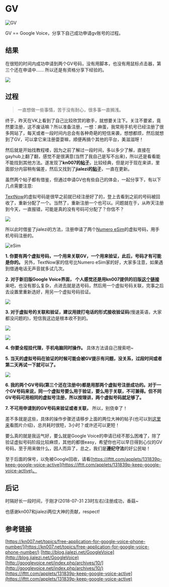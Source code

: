 # GV

![GV](https://github.com/i0Ek3/GV/blob/master/image/google-voice.png?1533095093384)

GV == Google Voice，分享下自己成功申请gv账号的过程。


## 结果

在很短的时间内成功申请到两个GV号码，没有用脚本，也没有用鼠标点击器，第三个还在申请中...... 所以还是有资格分享下经验的。

![](https://github.com/i0Ek3/GV/blob/master/image/%E6%88%90%E5%8A%9F.png?1533095150323)


## 过程

> 一直想做一些事情，苦于没有耐心，很多事一直搁浅。

终于，昨天在VK上看到了自己比较欣赏的歌手，就想要关注下。关注不要紧，竟然要注册，这不废话嘛？所以准备注册，一想：麻蛋，我常用手机号已经注册了很多网站了，每天或者一段时间内总会有各种奇葩的短信来袭，想想都烦，然后就想到了GV，可以拿它来注册耍耍嘛，顺便再搞个其他的平台，美滋滋呀！

然后就是开始找教程喽，因为之前了解过一段时间，多以多少了解，直接在gayhub上翻了翻，感觉不是很满意(当然了我自己是写不出来)，所以还是看看能不能找到其他方法。遂发现了**kn007的[帖子](https://kn007.net/topics/free-application-for-google-voice-phone-number/)**，比较经典，但是对于现在来讲，里面部分内容稍有偏差，然后又找到了**jialezi的[贴子](http://blog.jialezi.net/Google)**，一直在更新。

虽然两个帖子都有借鉴，但通过申请GV也有些自己的体会，一起分享下，有以下几点需要注意:

[TextNow](https://www.textnow.com/)的虚拟号码是很早之前就已经注册好了的，登上去看到之前的号码被回收了，重新分配了一个。当然了，重新注册一个也可以。问题就在于，从昨天注册到今天，一直报错，可能是真的没有号码可分配了？你信不？

![](https://github.com/i0Ek3/GV/blob/master/image/error.png?1533095197817)

所以此时借鉴了jialezi的方法，注册申请了两个[Numero eSim](https://www.numero.global/)的虚拟号码，用手机号码注册的。

![eSim](https://github.com/i0Ek3/GV/blob/master/image/esim.png?1533095227879)

**1. 你要有两个虚拟号码，一个用来关联GV，一个用来验证，此后，号码才有可能是你的。** 另外，TextNow家的信号比Numero eSim家的好，大家多注意，如果遇到借通电话无声音就多试几次。

**2. 对于新旧版Google Voice界面， 个人感觉还是用kn007提供的旧版[这个链接](https://www.google.com/voice/b/0#history)** 来吧，也没有那么复杂，点进去就是选号码，然后用一个虚拟号码关联，完事之后去设置里重新选好，用另一个虚拟号码验证。

![](https://github.com/i0Ek3/GV/blob/master/image/oldGV.png?1533095304338)

**3. 对于虚拟号的关联和验证，建议用拨打电话的形式接收验证码**(慢速英语，大家都没问题的)，短信我这边是根本收不到的。

![](https://github.com/i0Ek3/GV/blob/master/image/%E5%85%B3%E8%81%94.png?1533095425321)

![](https://github.com/i0Ek3/GV/blob/master/image/verify.png?1533095452874)

**4. 你要全程挂代理，手机电脑同时操作。** 具体方法请自己搜索吧~

**5. 当天的虚拟号码在验证的时候可能会被GV提示有问题，没关系，过段时间或者第二天再试一下就可以了。**

![](https://github.com/i0Ek3/GV/blob/master/image/%E9%AA%8C%E8%AF%81error.png?1533095352131)

**6. 我的两个GV号码(第三个还在注册中)都是用那两个虚拟号注册成功的。对于一个GV号码来说，同一个虚拟号要么用于验证，要么用于关联，不可兼得。但不同GV号码可用相同的虚拟号注册，所以按理讲，两个虚拟号码就足够了。**

**7. 不可用申请到的GV号码来验证或者关联，** 所以，别侥幸了！

差不多就是这些，具体的操作步骤还请移步上面的两位大神的帖子(也可以到[这里来](https://github.com/i0Ek3/GV/tree/master/image?1533095469037)看图片介绍)，总共耗时很短，3小时？或许还可以更短！

要么真的就是我运气好，要么就是Google Voice的申请已经不那么困难了，除了验证虚拟号码阶段比较麻烦，其他的都很easy，希望你也可以早日得到心仪的GV号码，至于用来做什么，因人而异了，总之，我们是**遵纪守法**的好公民呦！

至于后面的保号，以免被Google回收，请看[https://ifttt.com/applets/131839p-keep-google-voice-active](https://ifttt.com/applets/131839p-keep-google-voice-active)。


## 后记

时隔好长一段时间，于刚才(2018-07-31 23时左右)注册成功，香菇~

也感谢kn007和jialezi两位大神的贡献，respect!


## 参考链接

[https://kn007.net/topics/free-application-for-google-voice-phone-number/](https://kn007.net/topics/free-application-for-google-voice-phone-number/)
[http://blog.jialezi.net/GoogleVoice](http://blog.jialezi.net/GoogleVoice)
[http://googlevoice.net/index.php/archives/10/](http://googlevoice.net/index.php/archives/10/)
[https://ifttt.com/applets/131839p-keep-google-voice-active](https://ifttt.com/applets/131839p-keep-google-voice-active)


